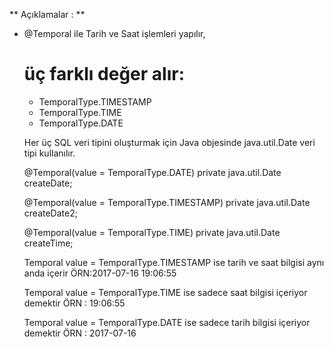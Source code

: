 ** Açıklamalar : **

* @Temporal ile  Tarih ve Saat işlemleri yapılır,

    # üç farklı değer alır: # 
    * TemporalType.TIMESTAMP 
    * TemporalType.TIME 
    * TemporalType.DATE 
    
    Her üç SQL veri tipini oluşturmak için Java objesinde  java.util.Date veri tipi kullanılır.

   @Temporal(value = TemporalType.DATE)
    private java.util.Date createDate;

   @Temporal(value = TemporalType.TIMESTAMP)
    private java.util.Date createDate2;


   @Temporal(value = TemporalType.TIME)
    private java.util.Date createTime;
    
    
   Temporal value   =  TemporalType.TIMESTAMP ise tarih ve saat bilgisi aynı anda içerir
    ÖRN:2017-07-16 19:06:55 
    
   Temporal value   =  TemporalType.TIME ise sadece saat bilgisi içeriyor demektir
    ÖRN : 19:06:55
    
   Temporal value   =  TemporalType.DATE ise sadece tarih bilgisi  içeriyor demektir
    ÖRN : 2017-07-16      

